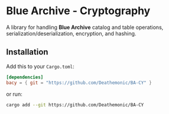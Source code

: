 # Blue Archive - Cryptography

A library for handling **Blue Archive** catalog and table operations, serialization/deserialization, encryption, and hashing.

## Installation

Add this to your `Cargo.toml`:

```toml
[dependencies]
bacy = { git = "https://github.com/Deathemonic/BA-CY" }
```

or run:

```sh
cargo add --git https://github.com/Deathemonic/BA-CY
```